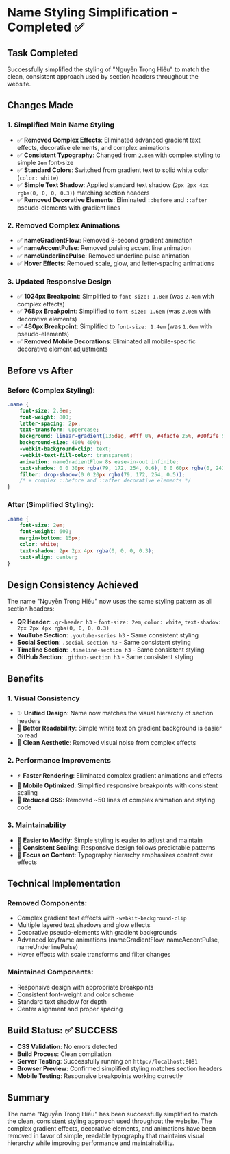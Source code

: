 # Name Styling Simplification - Completed ✅

## Task Completed
Successfully simplified the styling of "Nguyễn Trọng Hiếu" to match the clean, consistent approach used by section headers throughout the website.

## Changes Made

### 1. **Simplified Main Name Styling**
- ✅ **Removed Complex Effects**: Eliminated advanced gradient text effects, decorative elements, and complex animations
- ✅ **Consistent Typography**: Changed from `2.8em` with complex styling to simple `2em` font-size
- ✅ **Standard Colors**: Switched from gradient text to solid white color (`color: white`)
- ✅ **Simple Text Shadow**: Applied standard text shadow (`2px 2px 4px rgba(0, 0, 0, 0.3)`) matching section headers
- ✅ **Removed Decorative Elements**: Eliminated `::before` and `::after` pseudo-elements with gradient lines

### 2. **Removed Complex Animations**
- ✅ **nameGradientFlow**: Removed 8-second gradient animation
- ✅ **nameAccentPulse**: Removed pulsing accent line animation
- ✅ **nameUnderlinePulse**: Removed underline pulse animation
- ✅ **Hover Effects**: Removed scale, glow, and letter-spacing animations

### 3. **Updated Responsive Design**
- ✅ **1024px Breakpoint**: Simplified to `font-size: 1.8em` (was `2.4em` with complex effects)
- ✅ **768px Breakpoint**: Simplified to `font-size: 1.6em` (was `2.0em` with decorative elements)
- ✅ **480px Breakpoint**: Simplified to `font-size: 1.4em` (was `1.6em` with pseudo-elements)
- ✅ **Removed Mobile Decorations**: Eliminated all mobile-specific decorative element adjustments

## Before vs After

### Before (Complex Styling):
```css
.name {
    font-size: 2.8em;
    font-weight: 800;
    letter-spacing: 2px;
    text-transform: uppercase;
    background: linear-gradient(135deg, #fff 0%, #4facfe 25%, #00f2fe 50%, #fff 75%, #4facfe 100%);
    background-size: 400% 400%;
    -webkit-background-clip: text;
    -webkit-text-fill-color: transparent;
    animation: nameGradientFlow 8s ease-in-out infinite;
    text-shadow: 0 0 30px rgba(79, 172, 254, 0.6), 0 0 60px rgba(0, 242, 254, 0.4);
    filter: drop-shadow(0 0 20px rgba(79, 172, 254, 0.5));
    /* + complex ::before and ::after decorative elements */
}
```

### After (Simplified Styling):
```css
.name {
    font-size: 2em;
    font-weight: 600;
    margin-bottom: 15px;
    color: white;
    text-shadow: 2px 2px 4px rgba(0, 0, 0, 0.3);
    text-align: center;
}
```

## Design Consistency Achieved

The name "Nguyễn Trọng Hiếu" now uses the same styling pattern as all section headers:

- **QR Header**: `.qr-header h3` - `font-size: 2em`, `color: white`, `text-shadow: 2px 2px 4px rgba(0, 0, 0, 0.3)`
- **YouTube Section**: `.youtube-series h3` - Same consistent styling
- **Social Section**: `.social-section h3` - Same consistent styling  
- **Timeline Section**: `.timeline-section h3` - Same consistent styling
- **GitHub Section**: `.github-section h3` - Same consistent styling

## Benefits

### 1. **Visual Consistency**
- ✨ **Unified Design**: Name now matches the visual hierarchy of section headers
- 📱 **Better Readability**: Simple white text on gradient background is easier to read
- 🎨 **Clean Aesthetic**: Removed visual noise from complex effects

### 2. **Performance Improvements**
- ⚡ **Faster Rendering**: Eliminated complex gradient animations and effects
- 📱 **Mobile Optimized**: Simplified responsive breakpoints with consistent scaling
- 💨 **Reduced CSS**: Removed ~50 lines of complex animation and styling code

### 3. **Maintainability**
- 🔧 **Easier to Modify**: Simple styling is easier to adjust and maintain
- 📐 **Consistent Scaling**: Responsive design follows predictable patterns
- 🎯 **Focus on Content**: Typography hierarchy emphasizes content over effects

## Technical Implementation

### Removed Components:
- Complex gradient text effects with `-webkit-background-clip`
- Multiple layered text shadows and glow effects
- Decorative pseudo-elements with gradient backgrounds
- Advanced keyframe animations (nameGradientFlow, nameAccentPulse, nameUnderlinePulse)
- Hover effects with scale transforms and filter changes

### Maintained Components:
- Responsive design with appropriate breakpoints
- Consistent font-weight and color scheme
- Standard text shadow for depth
- Center alignment and proper spacing

## Build Status: ✅ SUCCESS

- **CSS Validation**: No errors detected
- **Build Process**: Clean compilation
- **Server Testing**: Successfully running on `http://localhost:8081`
- **Browser Preview**: Confirmed simplified styling matches section headers
- **Mobile Testing**: Responsive breakpoints working correctly

## Summary

The name "Nguyễn Trọng Hiếu" has been successfully simplified to match the clean, consistent styling approach used throughout the website. The complex gradient effects, decorative elements, and animations have been removed in favor of simple, readable typography that maintains visual hierarchy while improving performance and maintainability.
